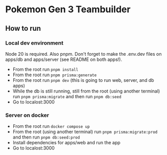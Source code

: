 # Pokemon Gen 3 Teambuilder

## How to run

### Local dev environment

Node 20 is required. Also pnpm. Don't forget to make the .env.dev files on apps/db and apps/server (see README on both apps!).

- From the root run `pnpm install`
- From the root run `pnpm prisma:generate`
- From the root run `pnpm dev` (this is going to run web, server, and db apps)
- While the db is still running, still from the root (using another terminal) run `pnpm prisma:migrate` and then run `pnpm db:seed`
- Go to localost:3000

### Server on docker

- From the root run `docker compose up`
- From the root (using another terminal) run `pnpm prisma:migrate:prod` and then run `pnpm db:seed:prod`
- Install dependencies for apps/web and run the app
- Go to localost:3000
